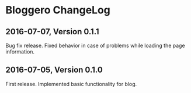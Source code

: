 # Bloggero ChangeLog

## 2016-07-07, Version 0.1.1

Bug fix release. Fixed behavior in case of problems while loading the page information.

## 2016-07-05, Version 0.1.0

First release. Implemented basic functionality for blog.
